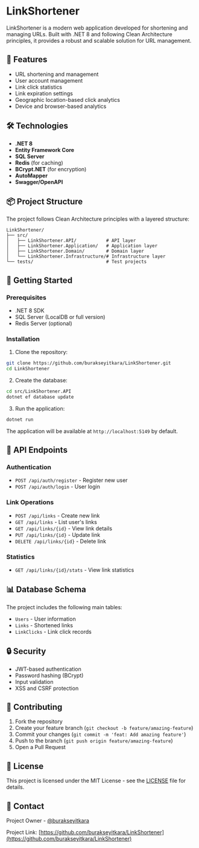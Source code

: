 # LinkShortener

LinkShortener is a modern web application developed for shortening and managing URLs. Built with .NET 8 and following Clean Architecture principles, it provides a robust and scalable solution for URL management.

## 🚀 Features

- URL shortening and management
- User account management
- Link click statistics
- Link expiration settings
- Geographic location-based click analytics
- Device and browser-based analytics

## 🛠️ Technologies

- **.NET 8**
- **Entity Framework Core**
- **SQL Server**
- **Redis** (for caching)
- **BCrypt.NET** (for encryption)
- **AutoMapper**
- **Swagger/OpenAPI**

## 📦 Project Structure

The project follows Clean Architecture principles with a layered structure:

```
LinkShortener/
├── src/
│   ├── LinkShortener.API/           # API layer
│   ├── LinkShortener.Application/   # Application layer
│   ├── LinkShortener.Domain/        # Domain layer
│   └── LinkShortener.Infrastructure/# Infrastructure layer
└── tests/                           # Test projects
```

## 🚀 Getting Started

### Prerequisites

- .NET 8 SDK
- SQL Server (LocalDB or full version)
- Redis Server (optional)

### Installation

1. Clone the repository:
```bash
git clone https://github.com/burakseyitkara/LinkShortener.git
cd LinkShortener
```

2. Create the database:
```bash
cd src/LinkShortener.API
dotnet ef database update
```

3. Run the application:
```bash
dotnet run
```

The application will be available at `http://localhost:5149` by default.

## 🔑 API Endpoints

### Authentication

- `POST /api/auth/register` - Register new user
- `POST /api/auth/login` - User login

### Link Operations

- `POST /api/links` - Create new link
- `GET /api/links` - List user's links
- `GET /api/links/{id}` - View link details
- `PUT /api/links/{id}` - Update link
- `DELETE /api/links/{id}` - Delete link

### Statistics

- `GET /api/links/{id}/stats` - View link statistics

## 📊 Database Schema

The project includes the following main tables:

- `Users` - User information
- `Links` - Shortened links
- `LinkClicks` - Link click records

## 🔒 Security

- JWT-based authentication
- Password hashing (BCrypt)
- Input validation
- XSS and CSRF protection

## 🤝 Contributing

1. Fork the repository
2. Create your feature branch (`git checkout -b feature/amazing-feature`)
3. Commit your changes (`git commit -m 'feat: Add amazing feature'`)
4. Push to the branch (`git push origin feature/amazing-feature`)
5. Open a Pull Request

## 📝 License

This project is licensed under the MIT License - see the [LICENSE](LICENSE) file for details.

## 📧 Contact

Project Owner - [@burakseyitkara](https://github.com/burakseyitkara)

Project Link: [https://github.com/burakseyitkara/LinkShortener](https://github.com/burakseyitkara/LinkShortener) 
